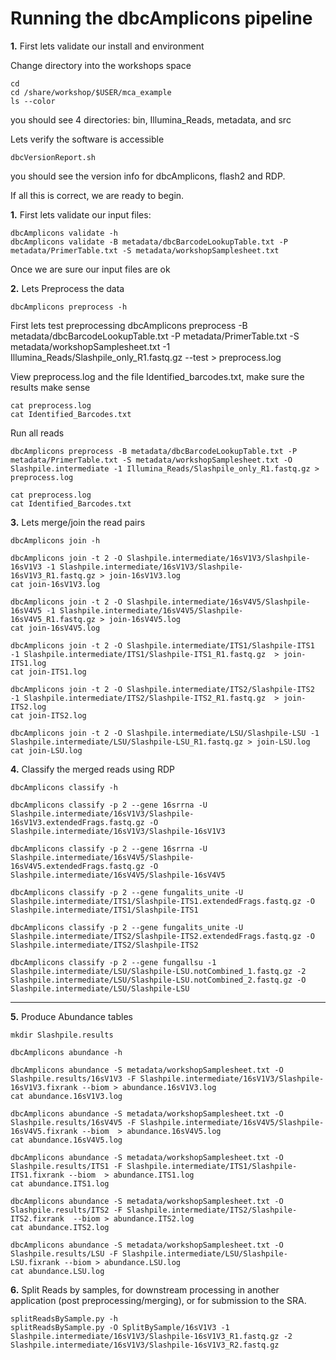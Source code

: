 Running the dbcAmplicons pipeline
===============================================

**1\.** First lets validate our install and environment

Change directory into the workshops space

	cd
	cd /share/workshop/$USER/mca_example
	ls --color

you should see 4 directories: bin, Illumina_Reads, metadata, and src

Lets verify the software is accessible

	dbcVersionReport.sh

you should see the version info for dbcAmplicons, flash2 and RDP.

If all this is correct, we are ready to begin.

**1\.** First lets validate our input files:

	dbcAmplicons validate -h
	dbcAmplicons validate -B metadata/dbcBarcodeLookupTable.txt -P metadata/PrimerTable.txt -S metadata/workshopSamplesheet.txt

Once we are sure our input files are ok

**2\.** Lets Preprocess the data

	dbcAmplicons preprocess -h

First lets test preprocessing
	dbcAmplicons preprocess -B metadata/dbcBarcodeLookupTable.txt -P metadata/PrimerTable.txt -S metadata/workshopSamplesheet.txt -1 Illumina_Reads/Slashpile_only_R1.fastq.gz --test > preprocess.log

View preprocess.log and the file Identified_barcodes.txt, make sure the results make sense

	cat preprocess.log
	cat Identified_Barcodes.txt

Run all reads

	dbcAmplicons preprocess -B metadata/dbcBarcodeLookupTable.txt -P metadata/PrimerTable.txt -S metadata/workshopSamplesheet.txt -O Slashpile.intermediate -1 Illumina_Reads/Slashpile_only_R1.fastq.gz > preprocess.log

	cat preprocess.log
	cat Identified_Barcodes.txt

**3\.** Lets merge/join the read pairs

	dbcAmplicons join -h

	dbcAmplicons join -t 2 -O Slashpile.intermediate/16sV1V3/Slashpile-16sV1V3 -1 Slashpile.intermediate/16sV1V3/Slashpile-16sV1V3_R1.fastq.gz > join-16sV1V3.log
	cat join-16sV1V3.log

	dbcAmplicons join -t 2 -O Slashpile.intermediate/16sV4V5/Slashpile-16sV4V5 -1 Slashpile.intermediate/16sV4V5/Slashpile-16sV4V5_R1.fastq.gz > join-16sV4V5.log
	cat join-16sV4V5.log

	dbcAmplicons join -t 2 -O Slashpile.intermediate/ITS1/Slashpile-ITS1 -1 Slashpile.intermediate/ITS1/Slashpile-ITS1_R1.fastq.gz  > join-ITS1.log
	cat join-ITS1.log

	dbcAmplicons join -t 2 -O Slashpile.intermediate/ITS2/Slashpile-ITS2 -1 Slashpile.intermediate/ITS2/Slashpile-ITS2_R1.fastq.gz  > join-ITS2.log
	cat join-ITS2.log

	dbcAmplicons join -t 2 -O Slashpile.intermediate/LSU/Slashpile-LSU -1 Slashpile.intermediate/LSU/Slashpile-LSU_R1.fastq.gz > join-LSU.log
	cat join-LSU.log

**4\.** Classify the merged reads using RDP

	dbcAmplicons classify -h

	dbcAmplicons classify -p 2 --gene 16srrna -U Slashpile.intermediate/16sV1V3/Slashpile-16sV1V3.extendedFrags.fastq.gz -O Slashpile.intermediate/16sV1V3/Slashpile-16sV1V3

	dbcAmplicons classify -p 2 --gene 16srrna -U Slashpile.intermediate/16sV4V5/Slashpile-16sV4V5.extendedFrags.fastq.gz -O Slashpile.intermediate/16sV4V5/Slashpile-16sV4V5

	dbcAmplicons classify -p 2 --gene fungalits_unite -U Slashpile.intermediate/ITS1/Slashpile-ITS1.extendedFrags.fastq.gz -O Slashpile.intermediate/ITS1/Slashpile-ITS1

	dbcAmplicons classify -p 2 --gene fungalits_unite -U Slashpile.intermediate/ITS2/Slashpile-ITS2.extendedFrags.fastq.gz -O Slashpile.intermediate/ITS2/Slashpile-ITS2

	dbcAmplicons classify -p 2 --gene fungallsu -1 Slashpile.intermediate/LSU/Slashpile-LSU.notCombined_1.fastq.gz -2 Slashpile.intermediate/LSU/Slashpile-LSU.notCombined_2.fastq.gz -O Slashpile.intermediate/LSU/Slashpile-LSU

---

**5\.** Produce Abundance tables

	mkdir Slashpile.results

	dbcAmplicons abundance -h

	dbcAmplicons abundance -S metadata/workshopSamplesheet.txt -O Slashpile.results/16sV1V3 -F Slashpile.intermediate/16sV1V3/Slashpile-16sV1V3.fixrank --biom > abundance.16sV1V3.log
	cat abundance.16sV1V3.log

	dbcAmplicons abundance -S metadata/workshopSamplesheet.txt -O Slashpile.results/16sV4V5 -F Slashpile.intermediate/16sV4V5/Slashpile-16sV4V5.fixrank --biom  > abundance.16sV4V5.log
	cat abundance.16sV4V5.log

	dbcAmplicons abundance -S metadata/workshopSamplesheet.txt -O Slashpile.results/ITS1 -F Slashpile.intermediate/ITS1/Slashpile-ITS1.fixrank --biom  > abundance.ITS1.log
	cat abundance.ITS1.log

	dbcAmplicons abundance -S metadata/workshopSamplesheet.txt -O Slashpile.results/ITS2 -F Slashpile.intermediate/ITS2/Slashpile-ITS2.fixrank  --biom > abundance.ITS2.log
	cat abundance.ITS2.log

	dbcAmplicons abundance -S metadata/workshopSamplesheet.txt -O Slashpile.results/LSU -F Slashpile.intermediate/LSU/Slashpile-LSU.fixrank --biom > abundance.LSU.log
	cat abundance.LSU.log

**6\.** Split Reads by samples, for downstream processing in another application (post preprocessing/merging), or for submission to the SRA.

	splitReadsBySample.py -h
	splitReadsBySample.py -O SplitBySample/16sV1V3 -1 Slashpile.intermediate/16sV1V3/Slashpile-16sV1V3_R1.fastq.gz -2 Slashpile.intermediate/16sV1V3/Slashpile-16sV1V3_R2.fastq.gz
